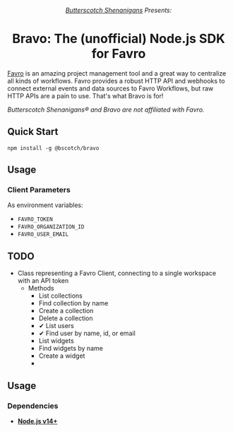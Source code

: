 <p align="center"><i><a href="https://www.bscotch.net">Butterscotch Shenanigans</a> Presents:</i></p>

<h1 align="center"> Bravo: The (unofficial) Node.js SDK for Favro</h1>

[Favro](https://www.favro.com/) is an amazing project management tool
and a great way to centralize all kinds of workflows. Favro provides a
robust HTTP API and webhooks to connect external events and data sources
to Favro Workflows, but raw HTTP APIs are a pain to use. That's what Bravo
is for!

_Butterscotch Shenanigans&reg; and Bravo are not affiliated with Favro._

## Quick Start

`npm install -g @bscotch/bravo`

## Usage

### Client Parameters

As environment variables:

- `FAVRO_TOKEN`
- `FAVRO_ORGANIZATION_ID`
- `FAVRO_USER_EMAIL`

## TODO

- Class representing a Favro Client, connecting to a single workspace with an API token
  - Methods
    - List collections
    - Find collection by name
    - Create a collection
    - Delete a collection
    - ✔ List users
    - ✔ Find user by name, id, or email
    - List widgets
    - Find widgets by name
    - Create a widget
    -

## Usage

### Dependencies

- [**Node.js v14+**](https://nodejs.org/)
